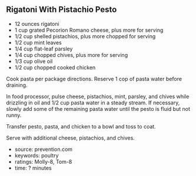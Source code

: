Rigatoni With Pistachio Pesto
-----------------------------

- 12 ounces rigatoni
- 1 cup grated Pecorion Romano cheese, plus more for serving
- 1/2 cup shelled pistachios, plus more chopped for serving
- 1/2 cup mint leaves
- 1/4 cup flat-leaf parsley
- 1/4 cup chopped chives, plus more for serving
- 1/3 cup olive oil
- 1/2 cup chopped cooked chicken

Cook pasta per package directions.  Reserve 1 cop of pasta water
before draining.

In food processor, pulse cheese, pistachios, mint, parsley, and chives
while drizzling in oil and 1/2 cup pasta water in a steady stream.  If
necessary, slowly add some of the remaining pasta water until the
pesto is fluid but not runny.

Transfer pesto, pasta, and chicken to a bowl and toss to coat.

Serve with additional cheese, pistachios, and chives.

- source: prevention.com
- keywords: poultry
- ratings: Molly-8, Tom-8
- time: ? minutes
